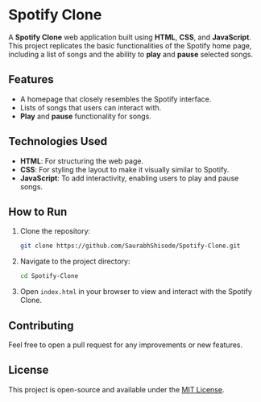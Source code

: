 # Spotify Clone

A **Spotify Clone** web application built using **HTML**, **CSS**, and **JavaScript**. This project replicates the basic functionalities of the Spotify home page, including a list of songs and the ability to **play** and **pause** selected songs.

## Features
- A homepage that closely resembles the Spotify interface.
- Lists of songs that users can interact with.
- **Play** and **pause** functionality for songs.

## Technologies Used
- **HTML**: For structuring the web page.
- **CSS**: For styling the layout to make it visually similar to Spotify.
- **JavaScript**: To add interactivity, enabling users to play and pause songs.

## How to Run
1. Clone the repository:
   ```bash
   git clone https://github.com/SaurabhShisode/Spotify-Clone.git
2. Navigate to the project directory:

    ```bash
    cd Spotify-Clone
    ```

3. Open `index.html` in your browser to view and interact with the Spotify Clone.

## Contributing

Feel free to open a pull request for any improvements or new features.

## License

This project is open-source and available under the [MIT License](./LICENSE).

